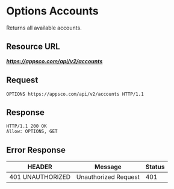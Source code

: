 # Options Accounts

Returns all available accounts.

## Resource URL

___https://appsco.com/api/v2/accounts___


## Request

```.http
OPTIONS https://appsco.com/api/v2/accounts HTTP/1.1
```

## Response

```.http
HTTP/1.1 200 OK
Allow: OPTIONS, GET
```

## Error Response

|HEADER                         |Message                        |Status         |
|-------------------------------|-------------------------------|---------------|
|401 UNAUTHORIZED               |Unauthorized Request           |401            |